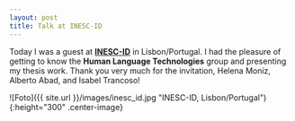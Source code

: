```yaml
---
layout: post
title: Talk at INESC-ID
---
```


Today I was a guest at <strong><a href="https://www.inesc-id.pt/" target="_blank" rel="noopener">INESC-ID</a></strong> in Lisbon/Portugal.
I had the pleasure of getting to know the <strong>Human Language Technologies</strong> group and presenting my thesis work.
Thank you very much for the invitation, Helena Moniz, Alberto Abad, and Isabel Trancoso!

![Foto]({{ site.url }}/images/inesc_id.jpg "INESC-ID, Lisbon/Portugal"){:height="300" .center-image}
